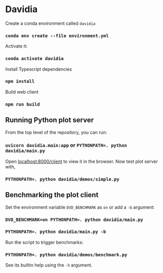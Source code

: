 # Davidia

Create a conda environment called `davidia`

### `conda env create --file environment.yml`

Activate it:

### `conda activate davidia`

Install Typescript dependencies

### `npm install`

Build web client

### `npm run build`

## Running Python plot server

From the top level of the repository, you can run:

### `uvicorn davidia.main:app` or `PYTHONPATH=. python davidia/main.py`

Open [localhost:8000/client](http://localhost:8000/client) to view it in the browser. Now test plot server with,

### `PYTHONPATH=. python davidia/demos/simple.py`

## Benchmarking the plot client

Set the environment variable `DVD_BENCHMARK` as `on` or add a `-b` argument:

### `DVD_BENCHMARK=on PYTHONPATH=. python davidia/main.py`
### `PYTHONPATH=. python davidia/main.py -b`

Run the script to trigger benchmarks:

### `PYTHONPATH=. python davidia/demos/benchmark.py`

See its builtin help using the `-h` argument.

